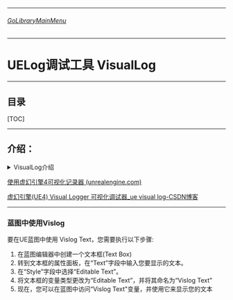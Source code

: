 ___________________________________________________________________________________________
###### [GoLibraryMainMenu](../_LibraryMainMenu_.md)
___________________________________________________________________________________________
# UELog调试工具 VisualLog


___________________________________________________________________________________________


## 目录

[TOC]

___________________________________________________________________________________________

## 介绍：

<details>
<summary>VisualLog介绍</summary>

>Visual Log（简称VisLog）是Unreal Engine提供的一种调试工具，用于记录和可视化游戏的运行时数据。它能帮助开发者分析复杂的游戏行为，尤其是在调试AI、物理系统、路径规划等方面非常有用。VisLog能够捕捉大量的调试信息，并以图形化的方式显示，方便直观地分析游戏中的各种状态和事件。
>
>### 主要功能
>
>1. **记录运行时数据**：VisLog能够记录对象的状态、变量值、事件触发和其他运行时信息。这些数据可以在游戏运行时进行记录，并在事后进行查看和分析。
>2. **可视化信息**：通过图形界面，VisLog能够展示物体的路径、AI决策树、导航网格、物理碰撞信息等。这些信息通常以文本、图标、路径线等形式在视图中展示。
>3. **调试AI行为**：VisLog对AI调试特别有用，它可以显示AI感知到的环境、选择的路径、当前的行为状态等详细信息。
>4. **事件追踪**：能够捕捉并记录关键事件，帮助开发者回顾游戏逻辑的执行过程，尤其适合调试复杂的触发器、动画序列、游戏逻辑等。
>5. **逐帧分析**：VisLog支持逐帧查看和分析游戏运行情况，开发者可以逐帧回放记录，分析问题发生的具体时刻及其前因后果。
>
>### 使用方法
>
>1. **启用Visual Logger**：在Unreal Engine中，按下 `~` 键打开控制台，输入 `vislog` 命令来启用Visual Logger。
>
>2. **记录数据**：在代码中，可以使用 `UE_VLOG` 宏来记录信息。例如：
>
>   ```
>   cpp
>   复制代码
>   UE_VLOG(this, LogMyCategory, Log, TEXT("Logging some information"));
>   ```
>
>3. **查看日志**：通过主菜单 `Window > Developer Tools > Visual Logger` 打开VisLog窗口。选择要查看的记录，然后可以通过时间轴和不同的视角来浏览记录的信息。
>
>4. **保存和导出**：VisLog支持将记录的数据保存为文件，以便后续分析或者分享给团队成员。
>
>### 常用宏和函数
>
>- `UE_VLOG`: 记录基本信息。
>- `UE_VLOG_HISTOGRAM`: 用于记录数据直方图。
>- `UE_VLOG_SEGMENT`: 记录3D空间中的线段。
>- `UE_VLOG_LOCATION`: 记录3D坐标。
>- `UE_VLOG_BOX`: 记录包围盒。
>- `UE_VLOG_TEXT`: 记录文本信息。
>
>### 注意事项
>
>- **性能**：虽然VisLog是一个非常强大的工具，但在频繁记录大量信息时可能会对性能产生影响，因此建议只在需要时启用，并在调试结束后禁用。
>- **数据量**：记录的数据量可能很大，查看和分析时需要有选择性地过滤相关信息，以避免信息过载。
>
>VisLog是Unreal Engine中极其重要的调试和分析工具，能够极大地提升对游戏运行时行为的可视化理解和问题排查效率。

------

</details>

[使用虚幻引擎4可视化记录器 (unrealengine.com)](https://www.unrealengine.com/zh-CN/blog/using-the-ue4-visual-logger)

[虚幻引擎(UE4) Visual Logger 可视化调试器_ue visual log-CSDN博客](https://blog.csdn.net/zhang1461376499/article/details/113522874)

------

### 蓝图中使用Vislog

要在UE蓝图中使用 Vislog Text，您需要执行以下步骤:

1. 在蓝图编辑器中创建一个文本框(Text Box)
2. 转到文本框的属性面板，在“Text”字段中输入您要显示的文本。
3. 在“Style”字段中选择“Editable Text”。
4. 将文本框的变量类型更改为“Editable Text”，并将其命名为“Vislog Text”
5. 现在，您可以在蓝图中访问“Vislog Text"变量，并使用它来显示您的文本